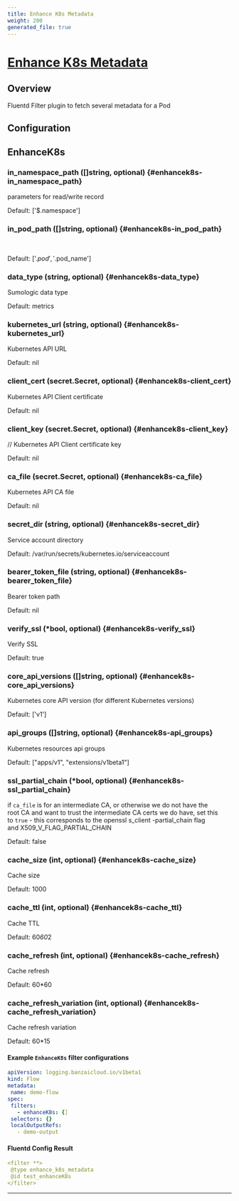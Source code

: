 ```yaml
---
title: Enhance K8s Metadata
weight: 200
generated_file: true
---
```


# [Enhance K8s Metadata](https://github.com/SumoLogic/sumologic-kubernetes-collection/tree/main/fluent-plugin-enhance-k8s-metadata)
## Overview
 Fluentd Filter plugin to fetch several metadata for a Pod

## Configuration
## EnhanceK8s

### in_namespace_path ([]string, optional) {#enhancek8s-in_namespace_path}

parameters for read/write record <br>

Default:  ['$.namespace']

### in_pod_path ([]string, optional) {#enhancek8s-in_pod_path}

<br>

Default:  ['$.pod','$.pod_name']

### data_type (string, optional) {#enhancek8s-data_type}

Sumologic data type <br>

Default:  metrics

### kubernetes_url (string, optional) {#enhancek8s-kubernetes_url}

Kubernetes API URL <br>

Default:  nil

### client_cert (secret.Secret, optional) {#enhancek8s-client_cert}

Kubernetes API Client certificate <br>

Default:  nil

### client_key (secret.Secret, optional) {#enhancek8s-client_key}

// Kubernetes API Client certificate key <br>

Default:  nil

### ca_file (secret.Secret, optional) {#enhancek8s-ca_file}

Kubernetes API CA file <br>

Default:  nil

### secret_dir (string, optional) {#enhancek8s-secret_dir}

Service account directory <br>

Default:  /var/run/secrets/kubernetes.io/serviceaccount

### bearer_token_file (string, optional) {#enhancek8s-bearer_token_file}

Bearer token path <br>

Default:  nil

### verify_ssl (*bool, optional) {#enhancek8s-verify_ssl}

Verify SSL <br>

Default:  true

### core_api_versions ([]string, optional) {#enhancek8s-core_api_versions}

Kubernetes core API version (for different Kubernetes versions) <br>

Default:  ['v1']

### api_groups ([]string, optional) {#enhancek8s-api_groups}

Kubernetes resources api groups <br>

Default:  ["apps/v1", "extensions/v1beta1"]

### ssl_partial_chain (*bool, optional) {#enhancek8s-ssl_partial_chain}

if `ca_file` is for an intermediate CA, or otherwise we do not have the<br>root CA and want to trust the intermediate CA certs we do have, set this<br>to `true` - this corresponds to the openssl s_client -partial_chain flag<br>and X509_V_FLAG_PARTIAL_CHAIN <br>

Default:  false

### cache_size (int, optional) {#enhancek8s-cache_size}

Cache size  <br>

Default:  1000

### cache_ttl (int, optional) {#enhancek8s-cache_ttl}

Cache TTL <br>

Default:  60*60*2

### cache_refresh (int, optional) {#enhancek8s-cache_refresh}

Cache refresh <br>

Default:  60*60

### cache_refresh_variation (int, optional) {#enhancek8s-cache_refresh_variation}

Cache refresh variation <br>

Default:  60*15


 #### Example `EnhanceK8s` filter configurations
 ```yaml
apiVersion: logging.banzaicloud.io/v1beta1
kind: Flow
metadata:
  name: demo-flow
spec:
  filters:
    - enhanceK8s: {]
  selectors: {}
  localOutputRefs:
    - demo-output
 ```

 #### Fluentd Config Result
 ```yaml
<filter **>
  @type enhance_k8s_metadata
  @id test_enhanceK8s
</filter>
 ```

---
